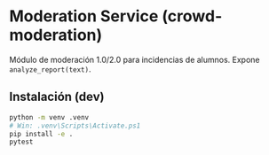 # Moderation Service (crowd-moderation)

Módulo de moderación 1.0/2.0 para incidencias de alumnos. Expone `analyze_report(text)`.

## Instalación (dev)

```bash
python -m venv .venv
# Win: .venv\Scripts\Activate.ps1
pip install -e .
pytest
